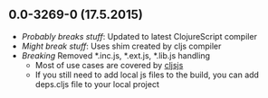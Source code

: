 ## 0.0-3269-0 (17.5.2015)

- *Probably breaks stuff*: Updated to latest ClojureScript compiler
- *Might break stuff*: Uses shim created by cljs compiler
- *Breaking* Removed \*.inc.js, \*.ext.js, \*.lib.js handling
  - Most of use cases are covered by [cljsjs](http://cljsjs.github.io/)
  - If you still need to add local js files to the build, you can add deps.cljs
  file to your local project
